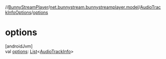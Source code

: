 //[BunnyStreamPlayer](../../../index.md)/[net.bunnystream.bunnystreamplayer.model](../index.md)/[AudioTrackInfoOptions](index.md)/[options](options.md)

# options

[androidJvm]\
val [options](options.md): [List](https://kotlinlang.org/api/latest/jvm/stdlib/kotlin-stdlib/kotlin.collections/-list/index.html)&lt;[AudioTrackInfo](../-audio-track-info/index.md)&gt;
